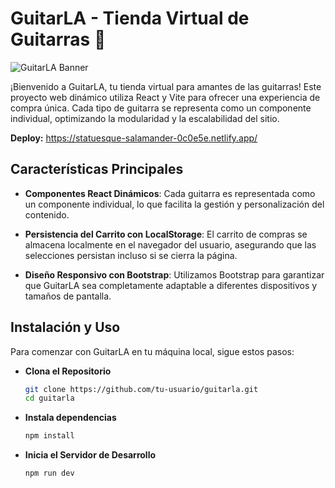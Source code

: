 # GuitarLA - Tienda Virtual de Guitarras 🎸

![GuitarLA Banner](https://static.vecteezy.com/system/resources/previews/004/274/105/original/rock-music-banner-with-guitar-and-drum-vector.jpg)

¡Bienvenido a GuitarLA, tu tienda virtual para amantes de las guitarras! Este proyecto web dinámico utiliza React y Vite para ofrecer una experiencia de compra única. Cada tipo de guitarra se representa como un componente individual, optimizando la modularidad y la escalabilidad del sitio.

**Deploy:** https://statuesque-salamander-0c0e5e.netlify.app/

## Características Principales

- **Componentes React Dinámicos**: Cada guitarra es representada como un componente individual, lo que facilita la gestión y personalización del contenido.
  
- **Persistencia del Carrito con LocalStorage**: El carrito de compras se almacena localmente en el navegador del usuario, asegurando que las selecciones persistan incluso si se cierra la página.

- **Diseño Responsivo con Bootstrap**: Utilizamos Bootstrap para garantizar que GuitarLA sea completamente adaptable a diferentes dispositivos y tamaños de pantalla.

## Instalación y Uso

Para comenzar con GuitarLA en tu máquina local, sigue estos pasos:

- **Clona el Repositorio**

   ```bash
   git clone https://github.com/tu-usuario/guitarla.git
   cd guitarla

- **Instala dependencias**
   
   ```bash
   npm install

- **Inicia el Servidor de Desarrollo**
   
   ```bash
   npm run dev
